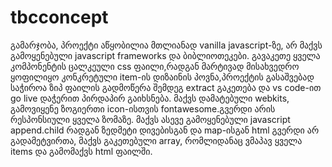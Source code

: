 # tbcconcept
გამარჯობა, პროექტი აწყობილია მთლიანად vanilla javascript-ზე, არ მაქვს გამოყენებული javascript frameworks და ბიბლიოთეკები. გავაკეთე ყველა კომპონენტის ცალკეული css ფაილი,რადგან მარტივად მისახვედრო ყოფილიყო კონკრეტული  item-ის დიზაინის პოვნა,პროექტის გასაშვებად საჭიროა ზიპ ფაილის გადმოწერა შემდეგ extract გაკეთება და vs code-ით go live დაჭერით პირდაპირ გაიხსნება. მაქვს დამატებული webkits, გამოვიყენე ზოგიერთი icon-ისთვის fontawesome.გვერდი არის რესპონსიული ყველა ზომაზე. მაქვს ასევე გამოყენებული javascript append.child რადგან ზედმეტი დივებისგან და map-ისგან html გვერდი არ გადამეტვირთა, მაქვს გაკეთებული array, რომლიდანაც ვმაპავ ყველა items და გამომაქვს html ფაილში.
